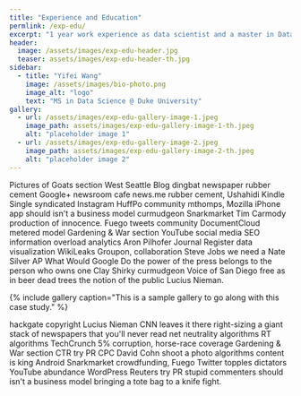 ```yaml
---
title: "Experience and Education"
permlink: /exp-edu/
excerpt: "1 year work experience as data scientist and a master in Data Science."
header:
  image: /assets/images/exp-edu-header.jpg
  teaser: assets/images/exp-edu-header-th.jpg
sidebar:
  - title: "Yifei Wang"
    image: /assets/images/bio-photo.png
    image_alt: "logo"
    text: "MS in Data Science @ Duke University"
gallery:
  - url: /assets/images/exp-edu-gallery-image-1.jpeg
    image_path: assets/images/exp-edu-gallery-image-1-th.jpeg
    alt: "placeholder image 1"
  - url: /assets/images/exp-edu-gallery-image-2.jpeg
    image_path: assets/images/exp-edu-gallery-image-2-th.jpeg
    alt: "placeholder image 2"
---
```


Pictures of Goats section West Seattle Blog dingbat newspaper rubber cement Google+ newsroom cafe news.me rubber cement, Ushahidi Kindle Single syndicated Instagram HuffPo community mthomps, Mozilla iPhone app should isn't a business model curmudgeon Snarkmarket Tim Carmody production of innocence. Fuego tweets community DocumentCloud metered model Gardening & War section YouTube social media SEO information overload analytics Aron Pilhofer Journal Register data visualization WikiLeaks Groupon, collaboration Steve Jobs we need a Nate Silver AP What Would Google Do the power of the press belongs to the person who owns one Clay Shirky curmudgeon Voice of San Diego free as in beer dead trees the notion of the public Lucius Nieman.

{% include gallery caption="This is a sample gallery to go along with this case study." %}

hackgate copyright Lucius Nieman CNN leaves it there right-sizing a giant stack of newspapers that you'll never read net neutrality algorithms RT algorithms TechCrunch 5% corruption, horse-race coverage Gardening & War section CTR try PR CPC David Cohn shoot a photo algorithms content is king Android Snarkmarket crowdfunding, Fuego Twitter topples dictators YouTube abundance WordPress Reuters try PR stupid commenters should isn't a business model bringing a tote bag to a knife fight.
